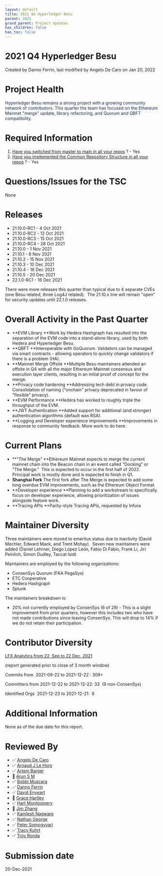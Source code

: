 ```yaml
---
layout: default
title: 2021 Q4 Hyperledger Besu
parent: 2021
grand_parent: Project Updates
has_children: false
has_toc: false
---
```


# 2021 Q4 Hyperledger Besu

Created by Danno Ferrin, last modified by Angelo De Caro on Jan 20, 2022

# Project Health

<span style="color: rgb(23,43,77);">Hyperledger Besu remains a strong
project with a growing community network of contributors. This quarter
the team has focused on the Ethereum Mainnet "merge" update, library
refactoring, and Quorum and QBFT compatibility. </span>

# Required Information

1.  <span style="color: rgb(68,68,68);"> <a href="https://wiki.hyperledger.org/display/TSC/Projects+have+two+quarters+to+comply+with+common+repo+structure?focusedCommentId=41591637#comment-41591637" rel="nofollow">Have you switched from master to main in all your
repos</a> </span> ? - Yes
2.  <span class="placeholder-inline-tasks" style="color: rgb(23,43,77);text-decoration: none;"> <span style="color: rgb(68,68,68);">
<a href="https://tsc.hyperledger.org/repository-structure.html" class="external-link" rel="nofollow">Have you implemented the Common
Repository Structure in all your repos</a> </span> </span> <span style="color: rgb(23,43,77);text-decoration: none;">? - Yes </span>

# Questions/Issues for the TSC

None

# Releases

-   21.10.0-RC1 - 4 Oct 2021
-   21.10.0-RC2 - 12 Oct 2021
-   21.10.0-RC3 - 15 Oct 2021
-   21.10.0-RC4 - 28 Oct 2021
-   21.10.0 - 1 Nov 2021
-   21.10.1 - 8 Nov 2021
-   21.10.2 - 15 Nov 2021
-   21.10.3 - 10 Dec 2021
-   21.10.4 - 16 Dec 2021
-   21.10.5 - 20 Dec 2021
-   22.1.0-RC1 - 16 Dec 2021

There were more releases this quarter than typical due to 4 separate
CVEs (one Besu related, three Log4J related).  The 21.10.x line will
remain "open" for security updates until 22.1.0 releases.

# Overall Activity in the Past Quarter

-   **EVM Library
**Work by Hedera Hashgraph has resulted into the separation of the
EVM code into a stand-alone library, used by both Hedera and
Hyperledger Besu.
-   **QBFT
**Interoperable with GoQuorum.
Validators can be managed via smart contracts - allowing operators
to quickly change validators if there is a problem (HA).
-   **Mainnet Merge Offsite
**Multiple Besu maintainers attended an offsite in Q4 with all the
major Ethereum Mainnet consensus and execution layer clients,
resulting in an initial proof of concept for the merge.
-   **Privacy code hardening
**Addressing tech debt in privacy code. Consolidation of naming
("onchain" privacy deprecated in favour of "flexible" privacy).
-   **EVM Performance
**Hedera has worked to roughly triple the throughput of the EVM.
-   **JWT Authentication
**Added support for additional (and stronger) authentication
algorithms (default was RSA).
-   **Logging and Developer experience improvements
**Improvements in response to community feedback. More work to do
here.

# Current Plans

-   **"The Merge" **Ethereum Mainnet expects to merge the current mainnet chain into
the Beacon chain in an event called "Docking" or "The Merge."  This
is expected to occur in the first half of 2022. Principal work is
mostly done and is expected to finish in Q1.
-   **Shanghai Fork**
The first fork after The Merge is expected to add some long overdue
EVM improvements, such as the Ethereum Object Format.
-   **Developer experience
**Planning to add a workstream to specifically focus on developer
experience, allowing prioritization of issues alongside feature
work.
-   **Tracing APIs
**Parity-style Tracing APIs, requested by Infura 

# Maintainer Diversity

Three maintainers were moved to emeritus status due to inactivity (David
Mechler, Edward Mack, and Trent Mohay).  Seven new maintainers were
added (Daniel Lehrner, Diego López León, Fabio Di Fabio, Frank Li, Jiri
Peinlich, Simon Dudley, Taccat Isid)

Maintainers are employed by the following organizations:

-   ConsenSys Quorum (FKA PegaSys)
-   ETC Cooperative
-   Hedera Hashgraph
-   Splunk 

The maintainers breakdown is:

-   20% not currently employed by ConsenSys (6 of 29) - This is a slight
improvement from prior quarters, however this includes two who have
not made contributions since leaving ConsenSys. This will drop to
14% if we do not retain their participation.

# Contributor Diversity

<a href="https://insights.lfx.linuxfoundation.org/projects/hyperledger%2Fbesu/dashboard;subTab=technical?time=%7B%22from%22:%222021-09-22T06:00:00.000Z%22,%22type%22:%22absolute%22,%22to%22:%222021-12-22T07:00:00.000Z%22%7D" class="external-link" rel="nofollow">LFX Analytics from 22  Sep to 22
Dec, 2021</a>

(report generated prior to close of 3 month window)

Commits from  2021-09-22 to 2021-12-22 : 309+

Committers from 2021-12-22 to 2021-12-22: 33  (9 non-ConsenSys)

Identified Orgs  2021-12-23 to 2021-12-21:  6

# Additional Information

None as of the due date for this report.

# Reviewed By

-   ✅ <span class="placeholder-inline-tasks">
<a href="https://wiki.hyperledger.org/display/~angelo.decaro" class="confluence-userlink user-mention" data-username="angelo.decaro" data-linked-resource-id="16327529" data-linked-resource-version="1" data-linked-resource-type="userinfo" data-base-url="https://wiki.hyperledger.org">Angelo De Caro</a></span>
-   ✅ <span class="placeholder-inline-tasks">
<a href="https://wiki.hyperledger.org/display/~lehors" class="confluence-userlink user-mention" data-username="lehors" data-linked-resource-id="2394240" data-linked-resource-version="1" data-linked-resource-type="userinfo" data-base-url="https://wiki.hyperledger.org">Arnaud J Le Hors</a></span>
-   ✅ <span class="placeholder-inline-tasks">
<a href="https://wiki.hyperledger.org/display/~C0rWin" class="confluence-userlink user-mention" data-username="C0rWin" data-linked-resource-id="13865321" data-linked-resource-version="1" data-linked-resource-type="userinfo" data-base-url="https://wiki.hyperledger.org">Artem Barger</a></span>
-   🔲 <span class="placeholder-inline-tasks">
<a href="https://wiki.hyperledger.org/display/~arsulegai" class="confluence-userlink user-mention" data-username="arsulegai" data-linked-resource-id="6427759" data-linked-resource-version="2" data-linked-resource-type="userinfo" data-base-url="https://wiki.hyperledger.org">Arun S M</a> </span>
-   ✅ <span class="placeholder-inline-tasks">
<a href="https://wiki.hyperledger.org/display/~Bobbijn" class="confluence-userlink user-mention" data-username="Bobbijn" data-linked-resource-id="2393198" data-linked-resource-version="2" data-linked-resource-type="userinfo" data-base-url="https://wiki.hyperledger.org">Bobbi Muscara</a></span>
-   ✅ <span class="placeholder-inline-tasks">
<a href="https://wiki.hyperledger.org/display/~shemnon" class="confluence-userlink user-mention" data-username="shemnon" data-linked-resource-id="20022118" data-linked-resource-version="2" data-linked-resource-type="userinfo" data-base-url="https://wiki.hyperledger.org">Danno Ferrin</a></span>
-   ✅ <span class="placeholder-inline-tasks">
<a href="https://wiki.hyperledger.org/display/~denyeart" class="confluence-userlink user-mention" data-username="denyeart" data-linked-resource-id="2392864" data-linked-resource-version="1" data-linked-resource-type="userinfo" data-base-url="https://wiki.hyperledger.org">David Enyeart</a></span>
-   🔲 <span class="placeholder-inline-tasks">
<a href="https://wiki.hyperledger.org/display/~grace.hartley" class="confluence-userlink user-mention" data-username="grace.hartley" data-linked-resource-id="16324128" data-linked-resource-version="1" data-linked-resource-type="userinfo" data-base-url="https://wiki.hyperledger.org">Grace Hartley</a></span>
-   ✅ <span class="placeholder-inline-tasks">
<a href="https://wiki.hyperledger.org/display/~hartm" class="confluence-userlink user-mention" data-username="hartm" data-linked-resource-id="6422922" data-linked-resource-version="1" data-linked-resource-type="userinfo" data-base-url="https://wiki.hyperledger.org">Hart Montgomery</a></span>
-   🔲 <span class="placeholder-inline-tasks">
<a href="https://wiki.hyperledger.org/display/~jimthematrix" class="confluence-userlink user-mention" data-username="jimthematrix" data-linked-resource-id="58854075" data-linked-resource-version="1" data-linked-resource-type="userinfo" data-base-url="https://wiki.hyperledger.org">Jim Zhang</a> </span>
-   ✅ <span class="placeholder-inline-tasks">
<a href="https://wiki.hyperledger.org/display/~knagware9" class="confluence-userlink user-mention" data-username="knagware9" data-linked-resource-id="2393468" data-linked-resource-version="1" data-linked-resource-type="userinfo" data-base-url="https://wiki.hyperledger.org">Kamlesh Nagware</a></span>
-   ✅ <span class="placeholder-inline-tasks">
<a href="https://wiki.hyperledger.org/display/~nage" class="confluence-userlink user-mention" data-username="nage" data-linked-resource-id="2393038" data-linked-resource-version="1" data-linked-resource-type="userinfo" data-base-url="https://wiki.hyperledger.org">Nathan George</a></span>
-   ✅ <span class="placeholder-inline-tasks">
<a href="https://wiki.hyperledger.org/display/~gl7doqu97svck56tzyjzzhxj" class="confluence-userlink user-mention" data-username="gl7doqu97svck56tzyjzzhxj" data-linked-resource-id="24779271" data-linked-resource-version="1" data-linked-resource-type="userinfo" data-base-url="https://wiki.hyperledger.org">Peter Somogyvari</a></span>
-   ✅ <span class="placeholder-inline-tasks">
<a href="https://wiki.hyperledger.org/display/~tkuhrt" class="confluence-userlink user-mention" data-username="tkuhrt" data-linked-resource-id="1180151" data-linked-resource-version="2" data-linked-resource-type="userinfo" data-base-url="https://wiki.hyperledger.org">Tracy Kuhrt</a> </span>
-   ✅ <span class="placeholder-inline-tasks">
<a href="https://wiki.hyperledger.org/display/~troyronda" class="confluence-userlink user-mention" data-username="troyronda" data-linked-resource-id="9110618" data-linked-resource-version="2" data-linked-resource-type="userinfo" data-base-url="https://wiki.hyperledger.org">Troy Ronda</a> </span>

# <span class="placeholder-inline-tasks">Submission date </span>

<span class="placeholder-inline-tasks"> 20-Dec-2021 </span>






